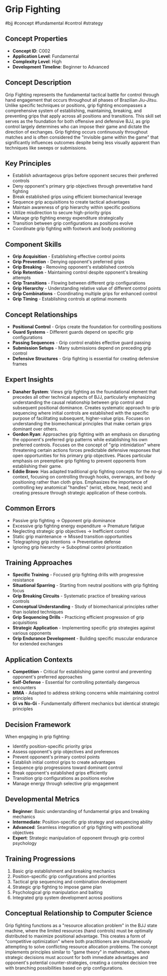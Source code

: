 # Grip Fighting
#bjj #concept #fundamental #control #strategy

## Concept Properties
- **Concept ID**: C002
- **Application Level**: Fundamental
- **Complexity Level**: High
- **Development Timeline**: Beginner to Advanced

## Concept Description
Grip Fighting represents the fundamental tactical battle for control through hand engagement that occurs throughout all phases of Brazilian Jiu-Jitsu. Unlike specific techniques or positions, grip fighting encompasses a comprehensive system of establishing, maintaining, breaking, and preventing grips that apply across all positions and transitions. This skill set serves as the foundation for both offensive and defensive BJJ, as grip control largely determines who can impose their game and dictate the direction of exchanges. Grip fighting occurs continuously throughout matches and is often considered the "invisible game within the game" that significantly influences outcomes despite being less visually apparent than techniques like sweeps or submissions.

## Key Principles
- Establish advantageous grips before opponent secures their preferred controls
- Deny opponent's primary grip objectives through preventative hand fighting
- Break established grips using efficient biomechanical leverage
- Sequence grip acquisitions to create tactical advantages
- Maintain awareness of grip hierarchy within specific positions
- Utilize misdirection to secure high-priority grips
- Manage grip fighting energy expenditure strategically
- Transition between grip configurations as positions evolve
- Coordinate grip fighting with footwork and body positioning

## Component Skills
- **Grip Acquisition** - Establishing effective control points
- **Grip Prevention** - Denying opponent's preferred grips
- **Grip Breaking** - Removing opponent's established controls
- **Grip Retention** - Maintaining control despite opponent's breaking attempts
- **Grip Transitions** - Flowing between different grip configurations
- **Grip Hierarchy** - Understanding relative value of different control points
- **Grip Combinations** - Coordinating multiple grips for enhanced control
- **Grip Timing** - Establishing controls at optimal moments

## Concept Relationships
- **Positional Control** - Grips create the foundation for controlling positions
- **Guard Systems** - Different guards depend on specific grip configurations
- **Passing Sequences** - Grip control enables effective guard passing
- **Submission Setups** - Many submissions depend on preceding grip control
- **Defensive Structures** - Grip fighting is essential for creating defensive frames

## Expert Insights
- **Danaher System**: Views grip fighting as the foundational element that precedes all other technical aspects of BJJ, particularly emphasizing understanding the causal relationship between grip control and subsequent positional dominance. Creates systematic approach to grip sequencing where initial controls are established with the specific purpose of facilitating subsequent, higher-value grips. Focuses on understanding the biomechanical principles that make certain grips dominant over others.
- **Gordon Ryan**: Approaches grip fighting with an emphasis on disrupting the opponent's preferred grip patterns while establishing his own preferred controls. Focuses on the concept of "grip intimidation" where threatening certain actions forces predictable defensive responses that open opportunities for his primary grip objectives. Places particular emphasis on preemptive grip fighting to prevent opponents from establishing their game.
- **Eddie Bravo**: Has adapted traditional grip fighting concepts for the no-gi context, focusing on controlling through hooks, overwraps, and body positioning rather than cloth grips. Emphasizes the importance of controlling key anatomical "handles" (wrist, elbow, head, neck) and creating pressure through strategic application of these controls.

## Common Errors
- Passive grip fighting → Opponent grip dominance
- Excessive grip fighting energy expenditure → Premature fatigue
- Neglecting strategic grip objectives → Inefficient control
- Static grip maintenance → Missed transition opportunities
- Telegraphing grip intentions → Preventative defense
- Ignoring grip hierarchy → Suboptimal control prioritization

## Training Approaches
- **Specific Training** - Focused grip fighting drills with progressive resistance
- **Situational Sparring** - Starting from neutral positions with grip fighting focus
- **Grip Breaking Circuits** - Systematic practice of breaking various controls
- **Conceptual Understanding** - Study of biomechanical principles rather than isolated techniques
- **Grip Sequencing Drills** - Practicing efficient progression of grip acquisitions
- **Strategic Application** - Implementing specific grip strategies against various opponents
- **Grip Endurance Development** - Building specific muscular endurance for extended exchanges

## Application Contexts
- **Competition** - Critical for establishing game control and preventing opponent's preferred approaches
- **Self-Defense** - Essential for controlling potentially dangerous encounters
- **MMA** - Adapted to address striking concerns while maintaining control principles
- **Gi vs No-Gi** - Fundamentally different mechanics but identical strategic principles

## Decision Framework
When engaging in grip fighting:
- Identify position-specific priority grips
- Assess opponent's grip objectives and preferences
- Prevent opponent's primary control points
- Establish initial control grips to create advantages
- Sequence grip progressions toward dominant control
- Break opponent's established grips efficiently
- Transition grip configurations as positions evolve
- Manage energy through selective grip engagement

## Developmental Metrics
- **Beginner**: Basic understanding of fundamental grips and breaking mechanics
- **Intermediate**: Position-specific grip strategy and sequencing ability
- **Advanced**: Seamless integration of grip fighting with positional objectives
- **Expert**: Strategic manipulation of opponent through grip control psychology

## Training Progressions
1. Basic grip establishment and breaking mechanics
2. Position-specific grip configurations and priorities
3. Tactical grip sequencing and combination development
4. Strategic grip fighting to impose game plan
5. Psychological grip manipulation and baiting
6. Integrated grip system development across positions

## Conceptual Relationship to Computer Science
Grip fighting functions as a "resource allocation problem" in the BJJ state machine, where the limited resources (hand controls) must be optimally distributed to maximize positional advantage. This creates a form of "competitive optimization" where both practitioners are simultaneously attempting to solve conflicting resource allocation problems. The concept implements principles similar to "game theory" in mathematics, where strategic decisions must account for both immediate advantages and opponent's potential counter-strategies, creating a complex decision tree with branching possibilities based on grip configurations.

